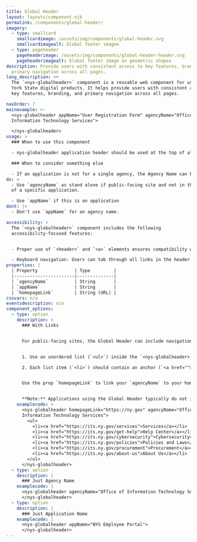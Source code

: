 ```yaml
---
title: Global Header
layout: layouts/component.njk
permalink: /components/global-header/
imagery:
  - type: smallcard
    smallcardimage: /assets/img/components/global-header.svg
    smallcardimagealt: Global footer imagee
  - type: pageheader
    pageheaderimage: /assets/img/components/global-header-header.svg
    pageheaderimagealt: Global footer image on geometric shapes
description: Provide users with consistent access to key features, branding, and
  primary navigation across all pages.
long_description: >+
  The `<nys-globalheader>` component is a reusable web component for use in New
  York State digital products. It helps provide users with consistent access to
  key features, branding, and primary navigation across all pages.

navOrder: 7
mainexample: >-
  <nys-globalheader appName="User Registration Form" agencyName="Office of
  Information Technology Services">

  </nys-globalheader>
usage: >
  ### When to use this component

  - nys-globalheader application header should be used at the top of all agency related sites and applications.

  ### When to consider something else

  - If an application is not for a single agency, the Agency Name can be removed.
do: >
  - Use `agencyName` as stand alone if public-facing site and not in the context
  of a specific application.

  - Use `appName` if this is an application
dont: |+
  - Don't use `appName` for an agency name.

accessibility: >
  The `<nys-globalheader>` component includes the following
  accessibility-focused features:


  - Proper use of `<header>` and `<a>` elements ensures compatibility with assistive technologies.

  - Keyboard navigation: Users can tab through all links in the header.
properties: |
  | Property              | Type         |
  |-----------------------|--------------|
  | `agencyName`          | String       |
  | `appName`             | String       |
  | `homepageLink`        | String (URL) |
cssvars: n/a
eventsdescription: n/a
component_options:
  - type: option
    description: >
      ### With Links


      For public-facing sites, the Global Header can include navigation links. To add links, follow this format:


      1. Use an unordered list (`<ul>`) inside the `<nys-globalheader>` slot. 

      2. Each list item (`<li>`) should contain an anchor (`<a href="">`) linking to the desired URL.


      Use the prop `homepageLink` to link your `agencyName` to your homepage.


      **Note:** Applications using the Global Header typically do not include links in the application or agency name to reduce distractions. Public-facing sites may include them, especially in mobile or collapsed menus, to aid navigation.
    examplecode: >
      <nys-globalheader homepageLink="https://ny.gov" agencyName="Office of
      Information Technology Services">
        <ul>
          <li><a href="https://its.ny.gov/services">Services</a></li>
          <li><a href="https://its.ny.gov/get-help">Help Center</a></li>
          <li><a href="https://its.ny.gov/cybersecurity">Cybersecurity</a></li>
          <li><a href="https://its.ny.gov/policies">Policies and Laws</a></li>
          <li><a href="https://its.ny.gov/procurement">Procurement</a></li>
          <li><a href="https://its.ny.gov/about-us">About Us</a></li>
        </ul>
      </nys-globalheader>
  - type: option
    description: |
      ### Just Agency Name
    examplecode: |
      <nys-globalheader agencyName="Office of Information Technology Services">
      </nys-globalheader>
  - type: option
    description: |
      ### Just Application Name
    examplecode: |
      <nys-globalheader appName="NYS Employee Portal">
      </nys-globalheader>
---
```

